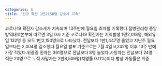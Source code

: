 ```yaml
---
categories: b
title: "신규 확진 1만2150명 감소세 지속"
---
```

코로나19 확진자 감소세가 지속되며 13주만에 월요일 최저를 기록했다.질병관리청 중앙방역대책본부에 따르면 3일 0시 기준 코로나19 확진자는 지역발생 1민2,018명, 해외유입 132명 등 모두 1만2,150명으로 나타났다. 전날보다 1만1,447명 줄었고 지난주 월요일보다는 2,004명 감소했다.월요일 발표 기준으로는 7월 4일 6,242명 이후 13주 만에 가장 적었다.위중증 환자는 361명으로 전날보다 8명 늘었다.사망자는 전날보다 24명 적은 20명으로 누적 사망자는 2만8,509명(치명률 0.11%)이다.병상 가동률은 위중